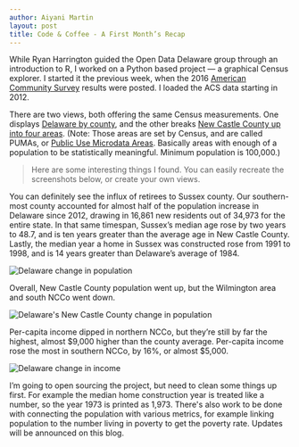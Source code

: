 ```yaml
---
author: Aiyani Martin
layout: post
title: Code & Coffee - A First Month’s Recap
---
```


While Ryan Harrington guided the Open Data Delaware group through an introduction to R, I worked on a Python based project — a graphical Census explorer. I started it the previous week, when the 2016 [American Community Survey](https://www.census.gov/programs-surveys/acs/) results were posted. I loaded the ACS data starting in 2012.

There are two views, both offering the same Census measurements. One displays [Delaware by county](http://census-de.enactprojects.com/), and the other breaks [New Castle County up into four areas](http://census-de-ncc.enactprojects.com/). (Note: Those areas are set by Census, and are called PUMAs, or [Public Use Microdata Areas](https://www.census.gov/geo/reference/puma.html). Basically areas with enough of a population to be statistically meaningful. Minimum population is 100,000.)

>Here are some interesting things I found. You can easily recreate the screenshots below, or create your own views.

You can definitely see the influx of retirees to Sussex county. Our southern-most county accounted for almost half of the population increase in Delaware since 2012, drawing in 16,861 new residents out of 34,973 for the entire state. In that same timespan, Sussex’s median age rose by two years to 48.7, and is ten years greater than the average age in New Castle County. Lastly, the median year a home in Sussex was constructed rose from 1991 to 1998, and is 14 years greater than Delaware’s average of 1984.

![Delaware change in population](http://enactdev.com/images/census_population_de.jpg)

Overall, New Castle County population went up, but the Wilmington area and south NCCo went down.

![Delaware's New Castle County change in population](http://enactdev.com/images/census_population_de_ncco.jpg)

Per-capita income dipped in northern NCCo, but they’re still by far the highest, almost $9,000 higher than the county average. Per-capita income rose the most in southern NCCo, by 16%, or almost $5,000. 

![Delaware change in income](http://enactdev.com/images/census_income_change_de_ncco.jpg)

I’m going to open sourcing the project, but need to clean some things up first. For example the median home construction year is treated like a number, so the year 1973 is printed as 1,973. There's also work to be done with connecting the population with various metrics, for example linking population to the number living in poverty to get the poverty rate. Updates will be announced on this blog.
